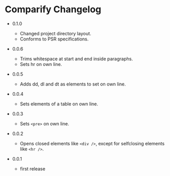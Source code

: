 Comparify Changelog
===================

*   0.1.0

    * Changed project directory layout.
    * Conforms to PSR specifications.

*	0.0.6

	* Trims whitespace at start and end inside paragraphs.
	* Sets hr on own line.

*	0.0.5

	* Adds dd, dl and dt as elements to set on own line.

*	0.0.4

	* Sets elements of a table on own line.

*	0.0.3

	* Sets `<pre>` on own line.

*	0.0.2

	* Opens closed elements like `<div />`, except for selfclosing
	  elements like `<hr />`.

*	0.0.1

	* first release